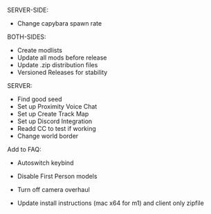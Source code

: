 SERVER-SIDE:
- Change capybara spawn rate

BOTH-SIDES:
- Create modlists
- Update all mods before release
- Update .zip distribution files
- Versioned Releases for stability

SERVER:
- Find good seed
- Set up Proximity Voice Chat
- Set up Create Track Map
- Set up Discord Integration
- Readd CC to test if working
- Change world border

Add to FAQ:
- Autoswitch keybind
- Disable First Person models
- Turn off camera overhaul

- Update install instructions (mac x64 for m1) and client only zipfile
